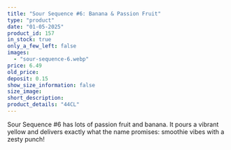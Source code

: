 ```yaml
---
title: "Sour Sequence #6: Banana & Passion Fruit"
type: "product"
date: "01-05-2025"
product_id: 157
in_stock: true
only_a_few_left: false
images:
  - "sour-sequence-6.webp"
price: 6.49
old_price:
deposit: 0.15
show_size_information: false
size_image:
short_description:
product_details: "44CL"
---
```


Sour Sequence #6 has lots of passion fruit and banana. It pours a vibrant yellow and delivers exactly what the name promises: smoothie vibes with a zesty punch!

